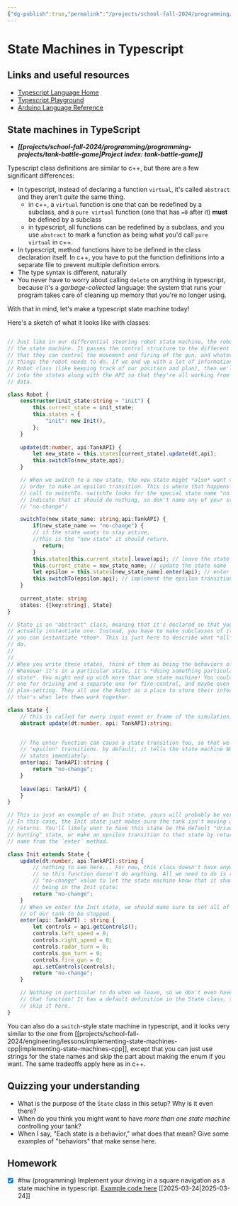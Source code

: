 ```yaml
---
{"dg-publish":true,"permalink":"/projects/school-fall-2024/programming/lessons/typescript-state-machine/"}
---
```



#  State Machines in Typescript

## Links and useful resources

- [Typescript Language Home](https://www.typescriptlang.org/)
- [Typescript Playground](https://www.typescriptlang.org/play/)
- [Arduino Language Reference](https://docs.arduino.cc/language-reference/)


## State machines in TypeScript

- ***[[projects/school-fall-2024/programming/programming-projects/tank-battle-game\|Project index: tank-battle-game]]*** 

Typescript class definitions are similar to c++, but there are a few significant differences:
- In typescript, instead of declaring a function `virtual`, it's called `abstract` and they aren't *quite* the same thing.
    - in c++, a `virtual` function is one that can be redefined by a subclass, and a `pure virtual` function (one that has `=0` after it) **must** be defined by a subclass
    - in typescript, all functions can be redefined by a subclass, and you use `abstract` to mark a function as being what you'd call `pure virtual` in c++.
- In typescript, method functions have to be defined in the class declaration itself. In c++, you have to put the function definitions into a separate file to prevent multiple definition errors.
- The type syntax is different, naturally
- You never have to worry about calling `delete` on anything in typescript, because it's a *garbage-collected* language: the system that runs your program takes care of cleaning up memory that you're no longer using.

With that in mind, let's make a typescript state machine today!

Here's a sketch of what it looks like with classes:

```typescript

// Just like in our differential steering robot state machine, the robot itself is
// the state machine. It passes the control structure to the different states so
// that they can control the movement and firing of the gun, and whatever other
// things the robot needs to do. If we end up with a lot of information in the
// Robot class (like keeping track of our position and plan), then we'll pass that
// into the states along with the API so that they're all working from the same
// data.

class Robot {
    constructor(init_state:string = "init") {
        this.current_state = init_state;
        this.states = {
            "init": new Init(),
        };
    }
    
    update(dt:number, api:TankAPI) {
        let new_state = this.states[current_state].update(dt,api);
        this.switchTo(new_state,api);
    }

    // When we switch to a new state, the new state might *also* want to switch in
    // order to make an epsilon transition. This is where that happens in a recursive
    // call to switchTo. switchTo looks for the special state name "no-change" to
    // indicate that it should do nothing, so don't name any of your states
    // "no-change"!

    switchTo(new_state_name: string,api:TankAPI) {
        if(new_state_name == "no-change") { 
        // if the state wants to stay active, 
        //this is the "new state" it should return.
           return;
        }
        this.states[this.current_state].leave(api); // leave the state we were in
        this.current_state = new_state_name; // update the state name
        let epsilon = this.states[new_state_name].enter(api); // enter the new state
        this.switchTo(epsilon,api); // implement the epsilon transition if there is one.
    }
    
    current_state: string
    states: {[key:string], State}
}

// State is an "abstract" class, meaning that it's declared so that you can never
// actually instantiate one. Instead, you have to make subclasses of it, and then
// you can instantiate *them*. This is just here to describe what *all* States can
// do.
// 
// 
// When you write these states, think of them as being the behaviors of your tank.
// Whenever it's in a particular state, it's *doing something particular to that
// state*. You might end up with more than one state machine! You could easily have
// one for driving and a separate one for fire-control, and maybe even a third for
// plan-setting. They all use the Robot as a place to store their information, and
// that's what lets them work together.

class State {
    // this is called for every input event or frame of the simulation.
    abstract update(dt:number, api: TankAPI):string;

    
    // The enter function can cause a state transition too, so that we can have
    // "epsilon" transitions. by default, it tells the state machine NOT to change
    // states immediately.
    enter(api: TankAPI):string {
        return "no-change";
    }
    
    leave(api: TankAPI) {
    }
}

// This is just an example of an Init state, yours will probably be very different.
// In this case, the Init state just makes sure the tank isn't moving and then
// returns. You'll likely want to have this state be the default "drive around
// hunting" state, or make an epsilon transition to that state by returning its
// name from the `enter` method.

class Init extends State {
    update(dt:number, api:TankAPI):string {
        // nothing to see here... For now, this class doesn't have anywhere to go,
        // so this function doesn't do anything. All we need to do is return the
        // "no-change" value to let the state machine know that it should keep
        // being in the Init state:
        return "no-change";
    }
    // When we enter the Init state, we should make sure to set all of the controls
    // of our tank to be stopped.
    enter(api: TankAPI) : string {
        let controls = api.getControls();
        controls.left_speed = 0;
        controls.right_speed = 0;
        controls.radar_turn = 0;
        controls.gun_turn = 0;
        controls.fire_gun = 0;
        api.setControls(controls);
        return "no-change";
    }

    // Nothing in particular to do when we leave, so we don't even have to write
    // that function! It has a default definition in the State class, so we'll just
    // skip it here.
}
```

You can also do a `switch`-style state machine in typescript, and it looks very similar to the one from [[projects/school-fall-2024/engineering/lessons/implementing-state-machines-cpp\|implementing-state-machines-cpp]], except that you can just use strings for the state names and skip the part about making the enum if you want. The same tradeoffs apply here as in c++.

## Quizzing your understanding

- What is the purpose of the `State` class in this setup? Why is it even there?
- When do you think you might want to have *more than one state machine* controlling your tank?
- When I say, "Each state is a behavior," what does that mean? Give some examples of "behaviors" that make sense here.

## Homework

- [x] #hw (programming) Implement your driving in a square  navigation as a state machine in typescript. [Example code here](https://school.ginosterous.com/projects/school-fall-2024/programming/lessons/typescript-state-machine) [[2025-03-24\|2025-03-24]]
